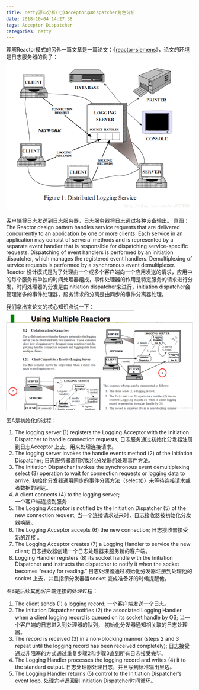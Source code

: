 ```yaml
---
title: netty源码分析(七)Acceptor与Dispatcher角色分析
date: 2018-10-04 14:27:38
tags: Acceptor Dispatcher
categories: netty
---
```


理解Reactor模式的另外一篇文章是一篇论文：《[reactor-siemens](http://www.dre.vanderbilt.edu/~schmidt/PDF/reactor-siemens.pdf)》，论文的环境是日志服务器的例子：
![这里写图片描述](2018/10/04/netty源码分析-七-Acceptor与Dispatcher角色分析/20170923190027064.png)
<!-- more -->
客户端将日志发送到日志服务器，日志服务器将日志通过各种设备输出。
意图：
The Reactor design pattern handles service requests that are
delivered concurrently to an application by one or more
clients. Each service in an application may consist of
serveral methods and is represented by a separate event handler
that is responsible for dispatching service-specific requests.
Dispatching of event handlers is performed by an initiation
dispatcher, which manages the registered event handlers.
Demultiplexing of service requests is performed by a
synchronous event demultiplexer.
Reactor 设计模式是为了处理由一个或多个客户端向一个应用发送的请求，应用中的每个服务有单独的时间处理器组成，事件处理器的作用是特定服务的请求进行分发，时间处理器的分发是由initiation dispatcher来进行，initiation dispatcher会管理诸多的事件处理器，服务请求的分离是由同步的事件分离器处理。

我们拿出来论文的核心知识点说一下：
![这里写图片描述](2018/10/04/netty源码分析-七-Acceptor与Dispatcher角色分析/20170923184440826.png)

图A是初始化的过程：
1. The logging server (1) registers the Logging Acceptor with the Initiation Dispatcher to handle connection requests;
日志服务通过初始化分发器注册到日志Acceptor 上去，用来处理连接请求。
2. The logging server invokes the handle events method (2) of the Initiation Dispatcher;
日志服务器调用初始化分发器的处理事件方法。
3. The Initiation Dispatcher invokes the synchronous event demultiplexing select (3) operation to wait for connection requests or logging data to arrive;
初始化分发器通用同步的事件分离方法（select()）来等待连接请求或者数据的到达。
4. A client connects (4) to the logging server;  
一个客户端连接到服务
5. The Logging Acceptor is notified by the Initiation Dispatcher (5) of the new connection request;
当一个连接请求过来时，日志接收器被初始化分发器唤醒。
6. The Logging Acceptor accepts (6) the new connection;
日志接收器接受新的连接 。
7. The Logging Acceptor creates (7) a Logging Handler to service the new client;
日志接收器创建一个日志处理器来服务新的客户端。
8. Logging Handler registers (8) its socket handle with the Initiation Dispatcher and instructs the dispatcher to notify it when the socket becomes “ready for reading.”
日志处理器通过初始化分发器注册到处理他的socket 上去，并且指示分发器当socket 变成准备好的时候提醒他。

图B是后续其他客户端连接的处理过程：
1. The client sends (1) a logging record;
一个客户端发送一个日志。
2. The Initiation Dispatcher notifies (2) the associated Logging Handler when a client logging record is queued on its socket handle by OS;
当一个客户端的日志进入到处理器的队列， 初始化分发器通知相关联的日志处理器。
3. The record is received (3) in a non-blocking manner (steps 2 and 3 repeat until the logging record has been received completely);
日志接受通过非阻塞的方式通过重复步骤2和步骤3直到所有日志接受完毕。
4. The Logging Handler processes the logging record and writes (4) it to the standard output.
日志处理器处理日志，并且写到标准输出里边。
5. The Logging Handler returns (5) control to the Initiation Dispatcher’s event loop.
处理完毕返回到 Initiation Dispatcher时间循环。
